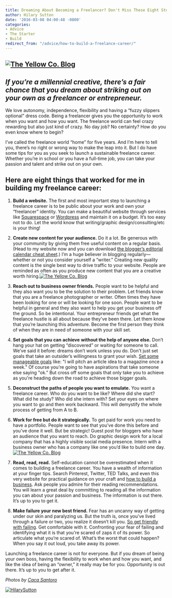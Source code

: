 ```yaml
---
title: Dreaming About Becoming a Freelancer? Don't Miss These Eight Steps
author: Hilary Sutton
date: '2016-03-08 04:00:48 -0800'
categories:
- Advice
- The Starter
- Build
redirect_from: "/advice/how-to-build-a-freelance-career/"
---
```


## [![The Yellow Co. Blog](https://yellow-blog-images.imgix.net/2016/03/Yellow_2015_Dinner-19.jpg)](https://yellow-blog-images.imgix.net/2016/03/Yellow_2015_Dinner-19.jpg)

## _If you’re a millennial creative, there’s a fair chance that you dream about striking out on your own as a freelancer or entrepreneur._

We love autonomy, independence, flexibility and having a “fuzzy slippers optional” dress code. Being a freelancer gives you the opportunity to work when you want and how you want. The freelance world can feel crazy rewarding but also just kind of crazy. No day job? No certainty? How do you even know where to begin?

I’ve called the freelance world “home” for five years. And I’m here to tell you, there’s no right or wrong way to make the leap into it. But I do have some tips for you as you seek to launch a sustainable freelance career. Whether you’re in school or you have a full-time job, you can take your passion and talent and strike out on your own.

## Here are eight things that worked for me in building my freelance career:

1.  **Build a website.** The first and most important step to launching a freelance career is to be public about your work and own your “freelancer” identity. You can make a beautiful website through services like [Squarespace](http://www.squarespace.com) or [Wordpress](http://www.wordpress.org) and maintain it on a budget. It’s too easy not to do. Let the world know that writing/graphic design/consulting/etc is your thing!

1.  **Create new content for your audience.** Do it a lot. Be generous with your community by giving them free useful content on a regular basis. (Head to my website now and you can download [the blogger’s editorial calendar cheat sheet](http://www.hilarysutton.com/).) I’m a huge believer in blogging regularly—whether or not you consider yourself a “writer.” Creating new quality content is the single best way to drive traffic to your website. People are reminded as often as you produce new content that you are a creative worth hiring.[![The Yellow Co. Blog](https://yellow-blog-images.imgix.net/2016/03/Yellow_2015_Dinner-10.jpg)](https://yellow-blog-images.imgix.net/2016/03/Yellow_2015_Dinner-10.jpg)

1.  **Reach out to business owner friends.** People want to be helpful and they also want you to be the solution to their problem. Let friends know that you are a freelance photographer or writer. Often times they have been looking for one or will be looking for one soon. People want to be helpful in general and they also want to help you get your business off the ground. So be intentional. Your entrepreneur friends get what the freelance hustle is all about because they've been there. Let them know that you’re launching this adventure. Become the first person they think of when they are in need of someone with your skill set.

1.  **Set goals that you can** **achieve** **without the help of anyone else.** Don’t hang your hat on getting “discovered” or waiting for someone to call. We’ve said it before: dreams don’t work unless you do. Don't just set goals that take an outsider’s willingness to grant your wish. [Set some manageable goals](http://www.hilarysutton.com/blog/2015/12/10/10-strategic-questions-to-help-you-determine-your-2016-goals-and-then-nail-them?rq=strategic%20questions) like: "I will pitch an article idea to a magazine once a week." Of course you're going to have aspirations that take someone else saying "ok." But cross off some goals that only take you to achieve as you're heading down the road to achieve those bigger goals.

1.  **Deconstruct the paths of people you want to emulate.** You want a freelance career. Who do you want to be like? Where did she start? What did he study? Who did she intern with? Set your eyes on where you want to go and then work backward. This will demystify the whole process of getting from A to B.

1.  **Work for free but do it strategically.** To get paid for work you need to have a portfolio. People want to see that you’ve done this before and you’ve done it well. But be strategic! Guest post for bloggers who have an audience that you want to reach. Do graphic design work for a local company that has a highly visible social media presence. Intern with a business owner who has a company like one you’d like to build one day.[![The Yellow Co. Blog](https://yellow-blog-images.imgix.net/2016/03/Yellow_2015_Dinner-14.jpg)](https://yellow-blog-images.imgix.net/2016/03/Yellow_2015_Dinner-14.jpg)

1.  **Read, read, read.** Self-education cannot be overestimated when it comes to building a freelance career. You have a wealth of information at your finger tips. Search Pinterest, Twitter, TED Talks, and even this very website for practical guidance on your craft and [how to build a business](http://www.hilarysutton.com/blog/2014/07/23/10-quick-tips-for-getting-started-in-freelance-writing). Ask people you admire for their reading recommendations. You will learn a great deal by committing to reading all the information you can about your passion and business. The information is out there. It’s up to you to get it.

1.  **Make failure your new best friend.** Fear has an uncanny way of getting under our skin and paralyzing us. But the truth is, once you’ve lived through a failure or two, you realize it doesn’t kill you. [So get friendly with failing](http://www.hilarysutton.com/blog/2015/05/01/why-i-hope-you-get-rejected-and-soon). Get comfortable with it. Confronting your fear of failing and identifying what it is that you're scared of zaps it of its power. So articulate what you’re scared of. What’s the worst that could happen? When you say it out loud, you take away its power.

Launching a freelance career is not for everyone. But if you dream of being your own boss, having the flexibility to work when and how you want, and like the idea of being an “owner,” it really may be for you. Opportunity is out there. It’s up to you to get after it.

_Photos by [Caca Santoro](http://cacasantoro.com/)_

[![HilarySutton](https://yellow-blog-images.imgix.net/2016/03/HilarySutton.jpg)](http://www.hilarysutton.com/)
